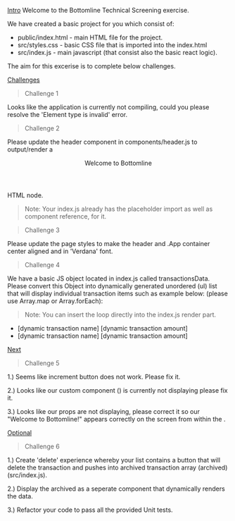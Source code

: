 [Intro](Technical_Screening)
Welcome to the Bottomline Technical Screening exercise.

We have created a basic project for you which consist of:

- public/index.html - main HTML file for the project.
- src/styles.css - basic CSS file that is imported into the index.html
- src/index.js - main javascript (that consist also the basic react logic).

The aim for this excerise is to complete below challenges.

[Challenges](Level_1)

> Challenge 1

Looks like the application is currently not compiling, could you please resolve the 'Element type is invalid' error.

> Challenge 2

Please update the header component in components/header.js to output/render a <header>Welcome to Bottomline</header> HTML node.

> Note: Your index.js already has the placeholder import as well as component reference, for it.

> Challenge 3

Please update the page styles to make the header and .App container center aligned and in 'Verdana' font.

> Challenge 4

We have a basic JS object located in index.js called transactionsData. Please convert this Object into dynamically generated unordered (ul) list that will display individual transaction items such as example below: (please use Array.map or Array.forEach):

> Note: You can insert the loop directly into the index.js render part.

<ul>
  <li>
    <span>[dynamic transaction name]</span>
    <span>[dynamic transaction amount]</span>
  </li>
  <li>
    <span>[dynamic transaction name]</span>
    <span>[dynamic transaction amount]</span>
  </li>
</ul>

[Next](LEVEL_2)

> Challenge 5

1.) Seems like increment button does not work. Please fix it.

2.) Looks like our custom component (<Item prop={data} />) is currently not displaying please fix it.

3.) Looks like our props are not displaying, please correct it so our "Welcome to Bottomline!" appears correctly on the screen from within the <Item prop={data} />.

[Optional](LEVEL_3)

> Challenge 6

1.) Create 'delete' experience whereby your list contains a button that will delete the transaction and pushes into archived transaction array (archived) (src/index.js).

2.) Display the archived as a seperate component that dynamically renders the data.

3.) Refactor your code to pass all the provided Unit tests.
